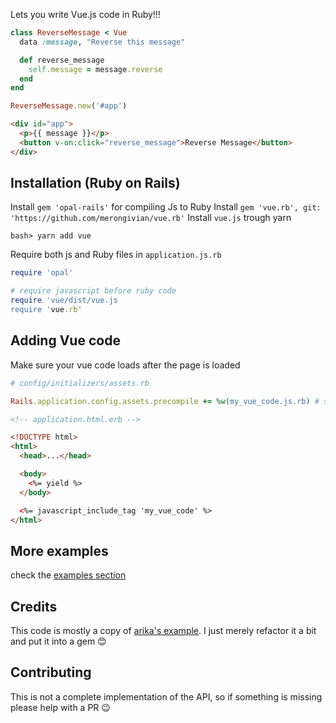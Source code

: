 Lets you write Vue.js code in Ruby!!!

```ruby
class ReverseMessage < Vue
  data :message, "Reverse this message"

  def reverse_message
    self.message = message.reverse
  end
end

ReverseMessage.new('#app')
```

```html
<div id="app">
  <p>{{ message }}</p>
  <button v-on:click="reverse_message">Reverse Message</button>
</div>
```

## Installation (Ruby on Rails)

Install `gem 'opal-rails'` for compiling Js to Ruby
Install `gem 'vue.rb', git: 'https://github.com/merongivian/vue.rb'`
Install `vue.js` trough yarn
```
bash> yarn add vue
```
Require both js and Ruby files in `application.js.rb`
```ruby
require 'opal'

# require javascript before ruby code
require 'vue/dist/vue.js
require 'vue.rb'
```

## Adding Vue code

Make sure your vue code loads after the page is loaded
```ruby
# config/initializers/assets.rb

Rails.application.config.assets.precompile += %w(my_vue_code.js.rb) # should be in app/assets/javascripts
```
```html
<!-- application.html.erb -->

<!DOCTYPE html>
<html>
  <head>...</head>

  <body>
    <%= yield %>
  </body>

  <%= javascript_include_tag 'my_vue_code' %>
</html>
```

## More examples

check the [examples section](https://github.com/merongivian/vue.rb/tree/master/examples)

## Credits

This code is mostly a copy of [arika's example](https://github.com/arika/opal-vue-trial). I just merely refactor
it a bit and put it into a gem :blush:

## Contributing

This is not a complete implementation of the API, so if something is missing please help with a PR :wink:
